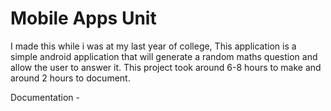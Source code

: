 # Mobile Apps Unit
I made this while i was at my last year of college, 
This application is a simple android application that will generate a random maths question and allow the user to answer it.
This project took around 6-8 hours to make and around 2 hours to document. 

Documentation - 


